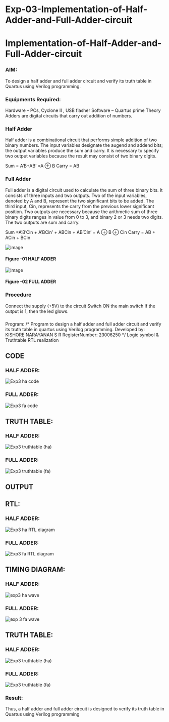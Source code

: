 # Exp-03-Implementation-of-Half-Adder-and-Full-Adder-circuit

# Implementation-of-Half-Adder-and-Full-Adder-circuit
### AIM:
To design a half adder and full adder circuit and verify its truth table in Quartus using Verilog programming.

### Equipments Required:
Hardware – PCs, Cyclone II , USB flasher
Software – Quartus prime
Theory
Adders are digital circuits that carry out addition of numbers.

### Half Adder
Half adder is a combinational circuit that performs simple addition of two binary numbers. The input variables designate the augend and addend bits; the output variables produce the sum and carry. It is necessary to specify two output variables because the result may consist of two binary digits.

Sum = A’B+AB’ =A ⊕ B Carry = AB

### Full Adder
Full adder is a digital circuit used to calculate the sum of three binary bits. It consists of three inputs and two outputs. Two of the input variables, denoted by A and B, represent the two significant bits to be added. The third input, Cin, represents the carry from the previous lower significant position. Two outputs are necessary because the arithmetic sum of three binary digits ranges in value from 0 to 3, and binary 2 or 3 needs two digits. The two outputs are sum and carry.

Sum =A’B’Cin + A’BCin’ + ABCin + AB’Cin’ = A ⊕ B ⊕ Cin Carry = AB + ACin + BCin

 ![image](https://user-images.githubusercontent.com/36288975/163552156-a13e5a56-c638-4110-97d9-8896907c8d25.png)

#### Figure -01 HALF ADDER 


![image](https://user-images.githubusercontent.com/36288975/163552057-b3547877-6d07-45b4-b7e0-bcfebfad9e1d.png)

#### Figure -02 FULL ADDER 

### Procedure

Connect the supply (+5V) to the circuit
Switch ON the main switch
If the output is 1, then the led glows.
### 
Program:
/*
Program to design a half adder and full adder circuit and verify its truth table in quartus using Verilog programming.
Developed by: KISHORE NARAYANAN S R
RegisterNumber:  23006250
*/
Logic symbol & Truthtable
RTL realization
## CODE
### HALF ADDER:
![Exp3 ha code](https://github.com/KISHORENARAYANANSR/Exp-02-Implementation-of-Half-Adder-and-Full-Adder-circuit/assets/148202102/2d5758a3-807c-43b7-bba6-4916d8964525)

### FULL ADDER:
![Exp3 fa code](https://github.com/KISHORENARAYANANSR/Exp-02-Implementation-of-Half-Adder-and-Full-Adder-circuit/assets/148202102/4b4e6849-6545-4524-8baf-b3ef8275e65c)

## TRUTH TABLE:
### HALF ADDER:
![Exp3 truthtable (ha)](https://github.com/KISHORENARAYANANSR/Exp-02-Implementation-of-Half-Adder-and-Full-Adder-circuit/assets/148202102/186288f9-6b66-45b4-83c2-4bc5791c5bf5)

### FULL ADDER:
![Exp3 truthtable (fa)](https://github.com/KISHORENARAYANANSR/Exp-02-Implementation-of-Half-Adder-and-Full-Adder-circuit/assets/148202102/3f70e6f7-0bcc-49e3-a80b-8b2dcb3a37d4)


## OUTPUT
## RTL:
### HALF ADDER:
![Exp3 ha RTL diagram](https://github.com/KISHORENARAYANANSR/Exp-02-Implementation-of-Half-Adder-and-Full-Adder-circuit/assets/148202102/10b21d9a-87ae-44d9-9f31-0ebc678f842e)

### FULL ADDER:
![Exp3 fa RTL diagram](https://github.com/KISHORENARAYANANSR/Exp-02-Implementation-of-Half-Adder-and-Full-Adder-circuit/assets/148202102/aa6d1d44-a75b-49cb-ae00-fe61827ef354)

## TIMING DIAGRAM:
### HALF ADDER:
![exp3 ha wave](https://github.com/KISHORENARAYANANSR/Exp-02-Implementation-of-Half-Adder-and-Full-Adder-circuit/assets/148202102/46712473-7726-4414-9436-5be576f59399)

### FULL ADDER:
![exp 3 fa wave](https://github.com/KISHORENARAYANANSR/Exp-02-Implementation-of-Half-Adder-and-Full-Adder-circuit/assets/148202102/48b6ecb8-2b98-4a9e-9aab-53a973c3acaf)


## TRUTH TABLE:
### HALF ADDER:
![Exp3 truthtable (ha)](https://github.com/KISHORENARAYANANSR/Exp-02-Implementation-of-Half-Adder-and-Full-Adder-circuit/assets/148202102/2067d8df-91d2-492c-b17f-de9fac0fffad)

### FULL ADDER:
![Exp3 truthtable (fa)](https://github.com/KISHORENARAYANANSR/Exp-02-Implementation-of-Half-Adder-and-Full-Adder-circuit/assets/148202102/fd5f7a1c-d654-48ad-a08f-e965a573bf13)



### Result:
Thus, a half adder and full adder circuit is designed to verify its truth table in Quartus using Verilog
programming

